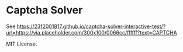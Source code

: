 # Captcha Solver

See https://23f2001817.github.io/captcha-solver-interactive-test/?url=https://via.placeholder.com/300x100/0066cc/ffffff?text=CAPTCHA

MIT License.